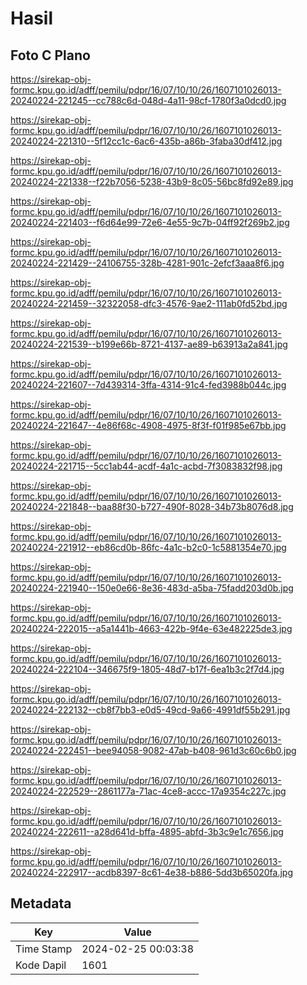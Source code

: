 # Hasil

## Foto C Plano

https://sirekap-obj-formc.kpu.go.id/adff/pemilu/pdpr/16/07/10/10/26/1607101026013-20240224-221245--cc788c6d-048d-4a11-98cf-1780f3a0dcd0.jpg

https://sirekap-obj-formc.kpu.go.id/adff/pemilu/pdpr/16/07/10/10/26/1607101026013-20240224-221310--5f12cc1c-6ac6-435b-a86b-3faba30df412.jpg

https://sirekap-obj-formc.kpu.go.id/adff/pemilu/pdpr/16/07/10/10/26/1607101026013-20240224-221338--f22b7056-5238-43b9-8c05-56bc8fd92e89.jpg

https://sirekap-obj-formc.kpu.go.id/adff/pemilu/pdpr/16/07/10/10/26/1607101026013-20240224-221403--f6d64e99-72e6-4e55-9c7b-04ff92f269b2.jpg

https://sirekap-obj-formc.kpu.go.id/adff/pemilu/pdpr/16/07/10/10/26/1607101026013-20240224-221429--24106755-328b-4281-901c-2efcf3aaa8f6.jpg

https://sirekap-obj-formc.kpu.go.id/adff/pemilu/pdpr/16/07/10/10/26/1607101026013-20240224-221459--32322058-dfc3-4576-9ae2-111ab0fd52bd.jpg

https://sirekap-obj-formc.kpu.go.id/adff/pemilu/pdpr/16/07/10/10/26/1607101026013-20240224-221539--b199e66b-8721-4137-ae89-b63913a2a841.jpg

https://sirekap-obj-formc.kpu.go.id/adff/pemilu/pdpr/16/07/10/10/26/1607101026013-20240224-221607--7d439314-3ffa-4314-91c4-fed3988b044c.jpg

https://sirekap-obj-formc.kpu.go.id/adff/pemilu/pdpr/16/07/10/10/26/1607101026013-20240224-221647--4e86f68c-4908-4975-8f3f-f01f985e67bb.jpg

https://sirekap-obj-formc.kpu.go.id/adff/pemilu/pdpr/16/07/10/10/26/1607101026013-20240224-221715--5cc1ab44-acdf-4a1c-acbd-7f3083832f98.jpg

https://sirekap-obj-formc.kpu.go.id/adff/pemilu/pdpr/16/07/10/10/26/1607101026013-20240224-221848--baa88f30-b727-490f-8028-34b73b8076d8.jpg

https://sirekap-obj-formc.kpu.go.id/adff/pemilu/pdpr/16/07/10/10/26/1607101026013-20240224-221912--eb86cd0b-86fc-4a1c-b2c0-1c5881354e70.jpg

https://sirekap-obj-formc.kpu.go.id/adff/pemilu/pdpr/16/07/10/10/26/1607101026013-20240224-221940--150e0e66-8e36-483d-a5ba-75fadd203d0b.jpg

https://sirekap-obj-formc.kpu.go.id/adff/pemilu/pdpr/16/07/10/10/26/1607101026013-20240224-222015--a5a1441b-4663-422b-9f4e-63e482225de3.jpg

https://sirekap-obj-formc.kpu.go.id/adff/pemilu/pdpr/16/07/10/10/26/1607101026013-20240224-222104--346675f9-1805-48d7-b17f-6ea1b3c2f7d4.jpg

https://sirekap-obj-formc.kpu.go.id/adff/pemilu/pdpr/16/07/10/10/26/1607101026013-20240224-222132--cb8f7bb3-e0d5-49cd-9a66-4991df55b291.jpg

https://sirekap-obj-formc.kpu.go.id/adff/pemilu/pdpr/16/07/10/10/26/1607101026013-20240224-222451--bee94058-9082-47ab-b408-961d3c60c6b0.jpg

https://sirekap-obj-formc.kpu.go.id/adff/pemilu/pdpr/16/07/10/10/26/1607101026013-20240224-222529--2861177a-71ac-4ce8-accc-17a9354c227c.jpg

https://sirekap-obj-formc.kpu.go.id/adff/pemilu/pdpr/16/07/10/10/26/1607101026013-20240224-222611--a28d641d-bffa-4895-abfd-3b3c9e1c7656.jpg

https://sirekap-obj-formc.kpu.go.id/adff/pemilu/pdpr/16/07/10/10/26/1607101026013-20240224-222917--acdb8397-8c61-4e38-b886-5dd3b65020fa.jpg


## Metadata

| Key        | Value               |
| ---------- | ------------------- |
| Time Stamp | 2024-02-25 00:03:38 |
| Kode Dapil | 1601                |



